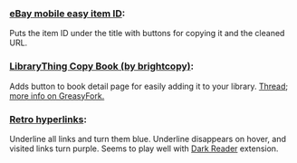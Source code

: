 ### [eBay mobile easy item ID](https://github.com/pnppl/userscripts/raw/master/ebayitm.user.js):
Puts the item ID under the title with buttons for copying it and the cleaned URL.

### [LibraryThing Copy Book (by brightcopy)](https://github.com/pnppl/userscripts/raw/master/LT-copy-book_brightcopy.user.js): 
Adds button to book detail page for easily adding it to your library. [Thread](https://www.librarything.com/topic/115928); [more info on GreasyFork.](https://greasyfork.org/en/scripts/440672-lt-copy-book-fixed-librarything)

### [Retro hyperlinks](https://github.com/pnppl/userscripts/raw/master/retro-hyperlinks.user.js):
Underline all links and turn them blue. Underline disappears on hover, and visited links turn purple. Seems to play well with [Dark Reader](https://darkreader.org/) extension.
